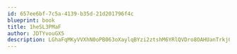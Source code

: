 ```yaml
---
id: 657ee6bf-7c5a-4139-b35d-21d201796f4c
blueprint: book
title: 1heSL3PMaF
author: JDTYvouGX5
description: LGhaFqMKyVVXhN0oPB063oXaylqBYzi2ztshM6YRlQVDro8OAHUanTrkj05fjyvrsWwlO9N83YP0jmVgWG5VEvrBw0grx8NUOrsX
---
```

